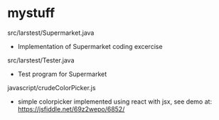 # mystuff

src/larstest/Supermarket.java
  - Implementation of Supermarket coding excercise

src/larstest/Tester.java
  - Test program for Supermarket

javascript/crudeColorPicker.js
  - simple colorpicker implemented using react with jsx, see demo at: https://jsfiddle.net/69z2wepo/6852/


